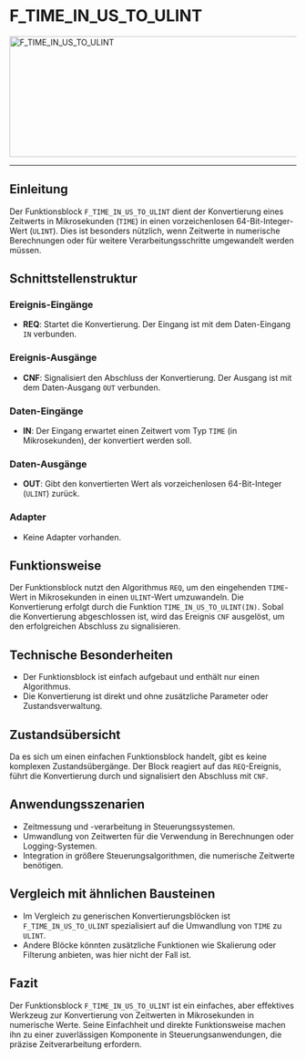 # F_TIME_IN_US_TO_ULINT

<img width="1536" height="212" alt="F_TIME_IN_US_TO_ULINT" src="https://github.com/user-attachments/assets/30c49e6f-e058-49c6-84cf-c4478d9a7c69" />

* * * * * * * * * *
## Einleitung
Der Funktionsblock `F_TIME_IN_US_TO_ULINT` dient der Konvertierung eines Zeitwerts in Mikrosekunden (`TIME`) in einen vorzeichenlosen 64-Bit-Integer-Wert (`ULINT`). Dies ist besonders nützlich, wenn Zeitwerte in numerische Berechnungen oder für weitere Verarbeitungsschritte umgewandelt werden müssen.

## Schnittstellenstruktur

### **Ereignis-Eingänge**
- **REQ**: Startet die Konvertierung. Der Eingang ist mit dem Daten-Eingang `IN` verbunden.

### **Ereignis-Ausgänge**
- **CNF**: Signalisiert den Abschluss der Konvertierung. Der Ausgang ist mit dem Daten-Ausgang `OUT` verbunden.

### **Daten-Eingänge**
- **IN**: Der Eingang erwartet einen Zeitwert vom Typ `TIME` (in Mikrosekunden), der konvertiert werden soll.

### **Daten-Ausgänge**
- **OUT**: Gibt den konvertierten Wert als vorzeichenlosen 64-Bit-Integer (`ULINT`) zurück.

### **Adapter**
- Keine Adapter vorhanden.

## Funktionsweise
Der Funktionsblock nutzt den Algorithmus `REQ`, um den eingehenden `TIME`-Wert in Mikrosekunden in einen `ULINT`-Wert umzuwandeln. Die Konvertierung erfolgt durch die Funktion `TIME_IN_US_TO_ULINT(IN)`. Sobal die Konvertierung abgeschlossen ist, wird das Ereignis `CNF` ausgelöst, um den erfolgreichen Abschluss zu signalisieren.

## Technische Besonderheiten
- Der Funktionsblock ist einfach aufgebaut und enthält nur einen Algorithmus.
- Die Konvertierung ist direkt und ohne zusätzliche Parameter oder Zustandsverwaltung.

## Zustandsübersicht
Da es sich um einen einfachen Funktionsblock handelt, gibt es keine komplexen Zustandsübergänge. Der Block reagiert auf das `REQ`-Ereignis, führt die Konvertierung durch und signalisiert den Abschluss mit `CNF`.

## Anwendungsszenarien
- Zeitmessung und -verarbeitung in Steuerungssystemen.
- Umwandlung von Zeitwerten für die Verwendung in Berechnungen oder Logging-Systemen.
- Integration in größere Steuerungsalgorithmen, die numerische Zeitwerte benötigen.

## Vergleich mit ähnlichen Bausteinen
- Im Vergleich zu generischen Konvertierungsblöcken ist `F_TIME_IN_US_TO_ULINT` spezialisiert auf die Umwandlung von `TIME` zu `ULINT`.
- Andere Blöcke könnten zusätzliche Funktionen wie Skalierung oder Filterung anbieten, was hier nicht der Fall ist.

## Fazit
Der Funktionsblock `F_TIME_IN_US_TO_ULINT` ist ein einfaches, aber effektives Werkzeug zur Konvertierung von Zeitwerten in Mikrosekunden in numerische Werte. Seine Einfachheit und direkte Funktionsweise machen ihn zu einer zuverlässigen Komponente in Steuerungsanwendungen, die präzise Zeitverarbeitung erfordern.
